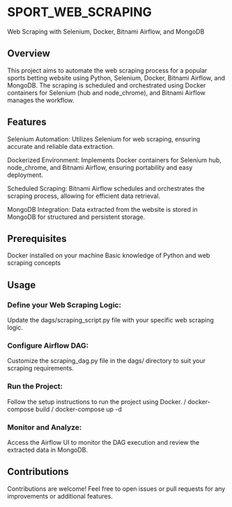 # SPORT_WEB_SCRAPING

Web Scraping with Selenium, Docker, Bitnami Airflow, and MongoDB

## Overview

This project aims to automate the web scraping process for a popular sports betting website using Python, Selenium, Docker, Bitnami Airflow, and MongoDB. The scraping is scheduled and orchestrated using Docker containers for Selenium (hub and node_chrome), and Bitnami Airflow manages the workflow.

## Features


Selenium Automation: Utilizes Selenium for web scraping, ensuring accurate and reliable data extraction.

Dockerized Environment: Implements Docker containers for Selenium hub, node_chrome, and Bitnami Airflow, ensuring portability and easy deployment.

Scheduled Scraping: Bitnami Airflow schedules and orchestrates the scraping process, allowing for efficient data retrieval.

MongoDB Integration: Data extracted from the website is stored in MongoDB for structured and persistent storage.



## Prerequisites
Docker installed on your machine
Basic knowledge of Python and web scraping concepts


## Usage
### Define your Web Scraping Logic:

Update the dags/scraping_script.py file with your specific web scraping logic.

### Configure Airflow DAG:

Customize the scraping_dag.py file in the dags/ directory to suit your scraping requirements.

### Run the Project:

Follow the setup instructions to run the project using Docker.
/ docker-compose build 
/ docker-compose up -d
### Monitor and Analyze:

Access the Airflow UI to monitor the DAG execution and review the extracted data in MongoDB.

## Contributions

Contributions are welcome! Feel free to open issues or pull requests for any improvements or additional features.

